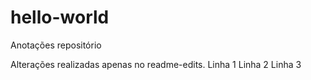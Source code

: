 # hello-world
Anotações repositório

Alterações realizadas apenas no readme-edits.
Linha 1
Linha 2
Linha 3
